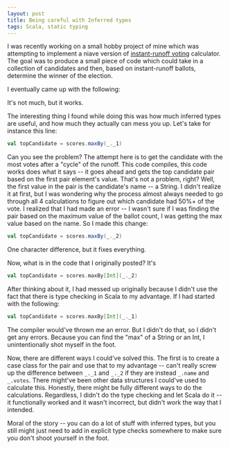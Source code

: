 ```yaml
---
layout: post
title: Being careful with Inferred types
tags: Scala, static typing
---
```


I was recently working on a small hobby project of mine which was attempting to implement a niave version of [instant-runoff voting](https://en.wikipedia.org/wiki/Ranked_voting) calculator. The goal was to produce a small piece of code which could take in a collection of candidates and then, based on instant-runoff ballots, determine the winner of the election.

I eventually came up with the following:

<script src="https://gist.github.com/porterdarby/9cc97f4ec510107c5ce05869bdde2a7d.js"></script>

It's not much, but it works.

The interesting thing I found while doing this was how much inferred types are useful, and how much they actually can mess you up. Let's take for instance this line:

```scala
val topCandidate = scores.maxBy(_._1)
```

Can you see the problem? The attempt here is to get the candidate with the most votes after a "cycle" of the runoff. This code compiles, this code works does what it says -- it goes ahead and gets the top candidate pair based on the first pair element's value. That's not a problem, right? Well, the first value in the pair is the candidate's name -- a String. I didn't realize it at first, but I was wondering why the process almost always needed to go through all 4 calculations to figure out which candidate had 50%+ of the vote. I realized that I had made an error -- I wasn't sure if I was finding the pair based on the maximum value of the ballot count, I was getting the max value based on the name. So I made this change:

```scala
val topCandidate = scores.maxBy(_._2)
```

One character difference, but it fixes everything.

Now, what is in the code that I originally posted? It's

```scala
val topCandidate = scores.maxBy[Int](_._2)
```

After thinking about it, I had messed up originally because I didn't use the fact that there is type checking in Scala to my advantage. If I had started with the following:

```scala
val topCandidate = scores.maxBy[Int](_._1)
```

The compiler would've thrown me an error. But I didn't do that, so I didn't get any errors. Because you can find the "max" of a String or an Int, I unintentionally shot myself in the foot.

Now, there are different ways I could've solved this. The first is to create a case class for the pair and use that to my advantage -- can't really screw up the difference between `_._1` and `_._2` if they are instead `_.name` and `_.votes`. There might've been other data structures I could've used to calculate this. Honestly, there might be fully different ways to do the calculations. Regardless, I didn't do the type checking and let Scala do it -- it functionally worked and it wasn't incorrect, but didn't work the way that I intended.

Moral of the story -- you can do a lot of stuff with inferred types, but you still might just need to add in explicit type checks somewhere to make sure you don't shoot yourself in the foot.